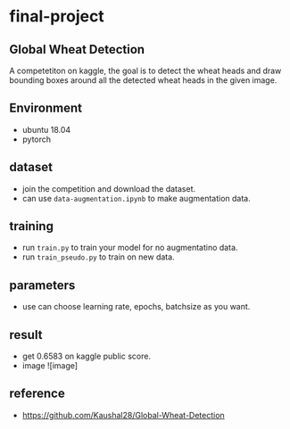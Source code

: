 # final-project

## Global Wheat Detection
A competetiton on kaggle, the goal is to detect the wheat heads and draw bounding boxes around all the detected wheat heads in the given image.

## Environment
- ubuntu 18.04
- pytorch

## dataset
- join the competition and download the dataset.
- can use `data-augmentation.ipynb` to make augmentation data.

## training
- run `train.py` to train your model for no augmentatino data.
- run `train_pseudo.py` to train on new data.

## parameters
- use can choose learning rate, epochs, batchsize as you want.

## result
- get 0.6583 on kaggle public score.
- image
 ![image]

## reference
- https://github.com/Kaushal28/Global-Wheat-Detection
